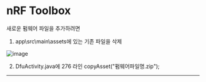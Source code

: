 # nRF Toolbox


새로운 펌웨어 파일을 추가하려면

1. app\src\main\assets에 있는 기존 파일을 삭제


![image](https://user-images.githubusercontent.com/61811705/91026500-c6baaf80-e635-11ea-881c-869e1a9b0beb.png)

2. DfuActivity.java에 276 라인 
    copyAsset("펌웨어파일명.zip");
   
----------------------------------------------------------------------------